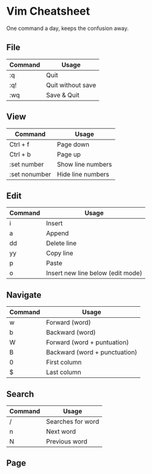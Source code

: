 # Vim Cheatsheet

One command a day, keeps the confusion away. 

## File
| Command       | Usage             |
| ------------- | ----------------- |
| :q            | Quit              |
| :q!           | Quit without save |
| :wq           | Save & Quit       |

## View
| Command       | Usage             |
| ------------- | ----------------- |
| Ctrl + f      | Page down         |
| Ctrl + b      | Page up           |
| :set number   | Show line numbers |
| :set nonumber | Hide line numbers |

## Edit
| Command       | Usage                             |
| ------------- | --------------------------------- |
| i             | Insert                            |
| a             | Append                            |
| dd            | Delete line                       |
| yy            | Copy line                         |
| p             | Paste                             |
| o             | Insert new line below (edit mode) |

## Navigate
| Command       | Usage                          |
| ------------- | ------------------------------ |
| w             | Forward (word)                 |
| b             | Backward (word)                |
| W             | Forward (word + puntuation)    |
| B             | Backward (word + punctuation)  |
| 0             | First column                   |
| $             | Last column                    |

## Search
| Command       | Usage                          |
| ------------- | ------------------------------ |
| /<key>        | Searches for <key> word        |
| n             | Next <key> word                |
| N             | Previous <key> word            |

## Page
